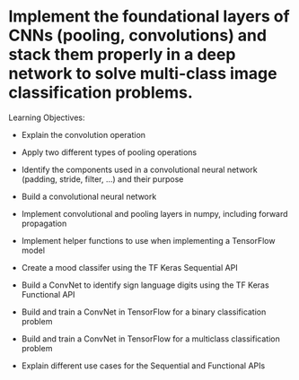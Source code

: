 # Implement the foundational layers of CNNs (pooling, convolutions) and stack them properly in a deep network to solve multi-class image classification problems.

Learning Objectives:

* Explain the convolution operation

* Apply two different types of pooling operations

* Identify the components used in a convolutional neural network (padding, stride, filter, ...) and their purpose

* Build a convolutional neural network

* Implement convolutional and pooling layers in numpy, including forward propagation

* Implement helper functions to use when implementing a TensorFlow model

* Create a mood classifer using the TF Keras Sequential API

* Build a ConvNet to identify sign language digits using the TF Keras Functional API

* Build and train a ConvNet in TensorFlow for a binary classification problem

* Build and train a ConvNet in TensorFlow for a multiclass classification problem

* Explain different use cases for the Sequential and Functional APIs
